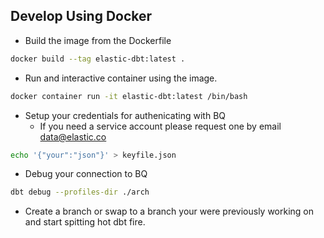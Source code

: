 ## Develop Using Docker

- Build the image from the Dockerfile
```bash
docker build --tag elastic-dbt:latest .
```
- Run and interactive container using the image.
```bash
docker container run -it elastic-dbt:latest /bin/bash
```
- Setup your credentials for authenicating with BQ 
  - If you need a service account please request one by email data@elastic.co
```bash
echo '{"your":"json"}' > keyfile.json
```
- Debug your connection to BQ
```bash
dbt debug --profiles-dir ./arch
```
- Create a branch or swap to a branch your were previously working on and start spitting hot dbt fire.